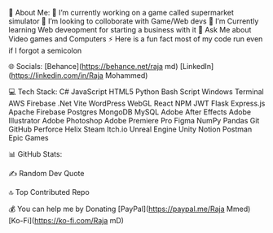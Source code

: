 💫 About Me:
🔭 I’m currently working on a game called supermarket simulator
👯 I’m looking to colloborate with Game/Web devs
🌱 I’m Currently learning Web deveopment for starting a business with it
💬 Ask Me about Video games and Computers
⚡ Here is a fun fact most of my code run even if I forgot a semicolon


🌐 Socials:
[Behance](https://behance.net/raja md) [LinkedIn](https://linkedin.com/in/Raja Mohammed)

💻 Tech Stack:
C# JavaScript HTML5 Python Bash Script Windows Terminal AWS Firebase .Net Vite WordPress WebGL React NPM JWT Flask Express.js Apache Firebase Postgres MongoDB MySQL Adobe After Effects Adobe Illustrator Adobe Photoshop Adobe Premiere Pro Figma NumPy Pandas Git GitHub Perforce Helix Steam Itch.io Unreal Engine Unity Notion Postman Epic Games

📊 GitHub Stats:






✍️ Random Dev Quote


🔝 Top Contributed Repo




💰 You can help me by Donating
[PayPal](https://paypal.me/Raja Mmed) [Ko-Fi](https://ko-fi.com/Raja mD)
